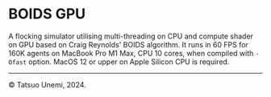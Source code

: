 # BOIDS GPU
A flocking simulator utilising multi-threading on CPU and compute shader on GPU
based on Craig Reynolds' BOIDS algorithm.
It runs in 60 FPS for 160K agents on MacBook Pro M1 Max, CPU 10 cores,
when compiled with `-Ofast` option.
MacOS 12 or upper on Apple Silicon CPU is required.

---
© Tatsuo Unemi, 2024.
